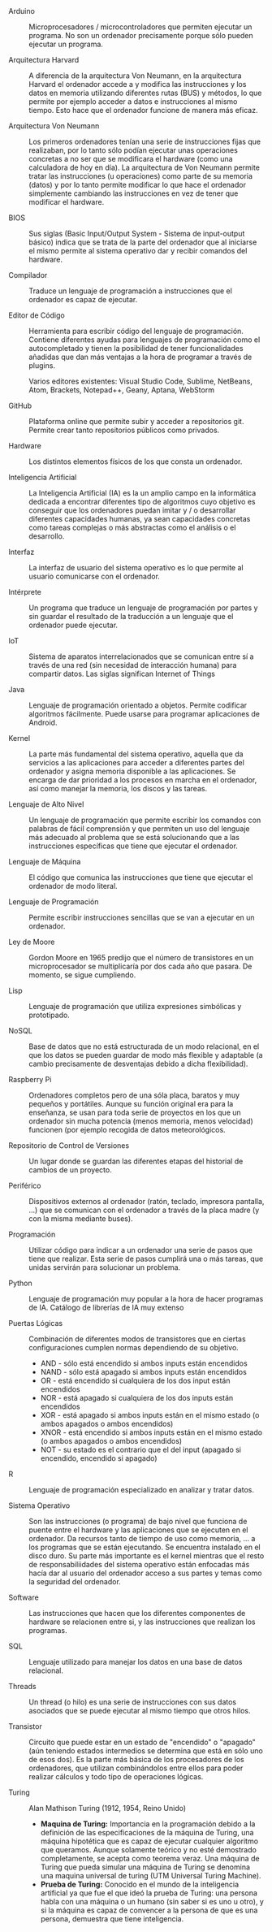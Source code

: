 <dl>
  <dt>Arduino</dt>
  <dd>
    <p>Microprocesadores / microcontroladores que permiten ejecutar un programa. No son un ordenador precisamente porque sólo pueden ejecutar un programa.</p>
  </dd>
  
  <dt>Arquitectura Harvard</dt>
  <dd>
    <p>A diferencia de la arquitectura Von Neumann, en la arquitectura Harvard el ordenador accede a y modifica las instrucciones y los datos en memoria utilizando diferentes rutas (BUS) y métodos, lo que permite por ejemplo acceder a datos e instrucciones al mismo tiempo. Esto hace que el ordenador funcione de manera más eficaz.</p>
  </dd>
  
  <dt>Arquitectura Von Neumann</dt>
  <dd>
    <p>Los primeros ordenadores tenían una serie de instrucciones fijas que realizaban, por lo tanto sólo podían ejecutar unas operaciones concretas a no ser que se modificara el hardware (como una calculadora de hoy en día). La arquitectura de Von Neumann permite tratar las instrucciones (u operaciones) como parte de su memoria (datos) y por lo tanto permite modificar lo que hace el ordenador simplemente cambiando las instrucciones en vez de tener que modificar el hardware.</p>
  </dd>
  
  <dt>BIOS</dt>
  <dd>
    <p>Sus siglas (Basic Input/Output System - Sistema de input-output básico) indica que se trata de la parte del ordenador que al iniciarse el mismo permite al sistema operativo dar y recibir comandos del hardware.</p>
  </dd>
  
  <dt>Compilador</dt>
  <dd>
  <p>Traduce un lenguaje de programación a instrucciones que el ordenador es capaz de ejecutar.</p>
  </dd>
  
  <dt>Editor de Código</dt>
  <dd>
  <p>Herramienta para escribir código del lenguaje de programación. Contiene diferentes ayudas para lenguajes de programación como el autocompletado y tienen la posibilidad de tener funcionalidades añadidas que dan más ventajas a la hora de programar a través de plugins.</p>
  <p>Varios editores existentes: Visual Studio Code, Sublime, NetBeans, Atom, Brackets, Notepad++, Geany, Aptana, WebStorm</p>
  </dd>
  
  <dt>GitHub</dt>
  <dd>
  <p>Plataforma online que permite subir y acceder a repositorios git. Permite crear tanto repositorios públicos como privados.</p>
  </dd>
  
  <dt>Hardware</dt>
  <dd>
  <p>Los distintos elementos físicos de los que consta un ordenador.</p>
  </dd>
  
  <dt>Inteligencia Artificial</dt>
  <dd>
  <p>La Inteligencia Artificial (IA) es la un amplio campo en la informática dedicada a encontrar diferentes tipo de algoritmos cuyo objetivo es conseguir que los ordenadores puedan imitar y / o desarrollar diferentes capacidades humanas, ya sean capacidades concretas como tareas complejas o más abstractas como el análisis o el desarrollo.</p>
  </dd>
  
  <dt>Interfaz</dt>
  <dd>
    <p>La interfaz de usuario del sistema operativo es lo que permite al usuario comunicarse con el ordenador.</p>
  </dd>
  
  <dt>Intérprete</dt>
  <dd>
  <p>Un programa que traduce un lenguaje de programación por partes y sin guardar el resultado de la traducción a un lenguaje que el ordenador puede ejecutar.</p>
  </dd>
  
  <dt>IoT</dt>
  <dd>
    <p>Sistema de aparatos interrelacionados que se comunican entre sí a través de una red (sin necesidad de interacción humana) para compartir datos. Las siglas significan Internet of Things</p>
  </dd>
  
  <dt>Java</dt>
  <dd>
  <p>Lenguaje de programación orientado a objetos. Permite codificar algoritmos fácilmente. Puede usarse para programar aplicaciones de Android.</p>
  </dd>
  
  <dt>Kernel</dt>
  <dd>
  <p>La parte más fundamental del sistema operativo, aquella que da servicios a las aplicaciones para acceder a diferentes partes del ordenador y asigna memoria disponible a las aplicaciones. Se encarga de dar prioridad a los procesos en marcha en el ordenador, así como manejar la memoria, los discos y las tareas.</p>
  </dd>
  
  <dt>Lenguaje de Alto Nivel</dt>
  <dd>
  <p>Un lenguaje de programación que permite escribir los comandos con palabras de fácil comprensión y que permiten un uso del lenguaje más adecuado al problema que se está solucionando que a las instrucciones específicas que tiene que ejecutar el ordenador.</p>
  </dd>
  
  <dt>Lenguaje de Máquina</dt>
  <dd>
  <p>El código que comunica las instrucciones que tiene que ejecutar el ordenador de modo literal.</p>
  </dd>
  
  <dt>Lenguaje de Programación</dt>
  <dd>
  <p>Permite escribir instrucciones sencillas que se van a ejecutar en un ordenador.</p>
  </dd>
  
  <dt>Ley de Moore</dt>
  <dd>
    <p>Gordon Moore en 1965 predijo que el número de transistores en un microprocesador se multiplicaría por dos cada año que pasara. De momento, se sigue cumpliendo.</p>
  </dd>
  
  <dt>Lisp</dt>
  <dd>
  <p>Lenguaje de programación que utiliza expresiones simbólicas y prototipado.</p>
  </dd>
  
  <dt>NoSQL</dt>
  <dd>
  <p>Base de datos que no está estructurada de un modo relacional, en el que los datos se pueden guardar de modo más flexible y adaptable (a cambio precisamente de desventajas debido a dicha flexibilidad).</p>
  </dd>
  
  <dt>Raspberry Pi</dt>
  <dd>
  <p>Ordenadores completos pero de una sóla placa, baratos y muy pequeños y portátiles. Aunque su función original era para la enseñanza, se usan para toda serie de proyectos en los que un ordenador sin mucha potencia (menos memoria, menos velocidad) funcionen (por ejemplo recogida de datos meteorológicos.</p>
  </dd>
  
  <dt>Repositorio de Control de Versiones</dt>
  <dd>
  <p>Un lugar donde se guardan las diferentes etapas del historial de cambios de un proyecto.</p>
  </dd>
  
  <dt>Periférico</dt>
  <dd>
  <p>Dispositivos externos al ordenador (ratón, teclado, impresora pantalla, …) que se comunican con el ordenador a través de la placa madre (y con la misma mediante buses).</p>
  </dd>
  
  <dt>Programación</dt>
  <dd>
    <p>Utilizar código para indicar a un ordenador una serie de pasos que tiene que realizar. Esta serie de pasos cumplirá una o más tareas, que unidas servirán para solucionar un problema.</p>
  </dd>
  
  <dt>Python</dt>
  <dd>
  <p>Lenguaje de programación muy popular a la hora de hacer programas de IA. Catálogo de librerías de IA muy extenso</p>
  </dd>
  
  <dt>Puertas Lógicas</dt>
  <dd>
    <p>Combinación de diferentes modos de transistores que en ciertas configuraciones cumplen normas dependiendo de su objetivo.</p>
    <ul>
      <li>AND - sólo está encendido si ambos inputs están encendidos</li>
      <li>NAND - sólo está apagado si ambos inputs están encendidos</li>
      <li>OR - está encendido si cualquiera de los dos input están encendidos</li>
      <li>NOR - está apagado si cualquiera de los dos inputs están encendidos</li>
      <li>XOR - está apagado si ambos inputs están en el mismo estado (o ambos apagados o ambos encendidos)</li>
      <li>XNOR - está encendido si ambos inputs están en el mismo estado (o ambos apagados o ambos encendidos)</li>
      <li>NOT - su estado es el contrario que el del input (apagado si encendido, encendido si apagado)</li>
    </ul>
  </dd>
  
  <dt>R</dt>
  <dd>
  <p>Lenguaje de programación especializado en analizar y tratar datos.</p>
  </dd>
  
  <dt>Sistema Operativo</dt>
  <dd>
  <p>Son las instrucciones (o programa) de bajo nivel que funciona de puente entre el hardware y las aplicaciones que se ejecuten en el ordenador. Da recursos tanto de tiempo de uso como memoria, … a los programas que se están ejecutando. Se encuentra instalado en el disco duro. Su parte más importante es el kernel mientras que el resto de responsabiliidades del sistema operativo están enfocadas más hacía dar al usuario del ordenador acceso a sus partes y temas como la seguridad del ordenador.</p>
  </dd>
  
  <dt>Software</dt>
  <dd>
  <p>Las instrucciones que hacen que los diferentes componentes de hardware se relacionen entre si, y las instrucciones que realizan los programas.</p>
  </dd>
  
  <dt>SQL</dt>
  <dd>
  <p>Lenguaje utilizado para manejar los datos en una base de datos relacional.</p>
  </dd>
  
  <dt>Threads</dt>
  <dd>
  <p>Un thread (o hilo) es una serie de instrucciones con sus datos asociados que se puede ejecutar al mismo tiempo que otros hilos.</p>
  </dd>
  
  <dt>Transistor</dt>
  <dd>
    <p>Circuito que puede estar en un estado de "encendido" o "apagado" (aún teniendo estados intermedios se determina que está en sólo uno de esos dos). Es la parte más básica de los procesadores de los ordenadores, que utilizan combinándolos entre ellos para poder realizar cálculos y todo tipo de operaciones lógicas.</p>
  </dd>
  
  <dt>Turing</dt>
  <dd>
    <p>Alan Mathison Turing (1912, 1954, Reino Unido)</p>
    <ul>
      <li><strong>Maquina de Turing:</strong> Importancia en la programación debido a la definición de las especificaciones de la máquina de Turing, una máquina hipotética que es capaz de ejecutar cualquier algoritmo que queramos. Aunque solamente teórico y no esté demostrado completamente, se acepta como teorema veraz. Una máquina de Turing que pueda simular una máquina de Turing se denomina una maquina universal de turing (UTM Universal Turing Machine).
</li>
      <li><strong>Prueba de Turing:</strong> Conocido en el mundo de la inteligencia artificial ya que fue el que ideó la prueba de Turing: una persona habla con una máquina o un humano (sin saber si es uno u otro), y si la máquina es capaz de convencer a la persona de que es una persona, demuestra que tiene inteligencia.</li>
    </ul>
  </dd>
  
</dl>
